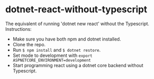 # dotnet-react-without-typescript
The equivalent of running 'dotnet new react' without the Typescript.
Instructions: 
- Make sure you have both npm and dotnet installed.
- Clone the repo.
- Run ```$ npm install``` and ```$ dotnet restore```.
- Set mode to development with ```export ASPNETCORE_ENVIRONMENT=development```
- Start programming react using a dotnet core backend without Typescript.

  
